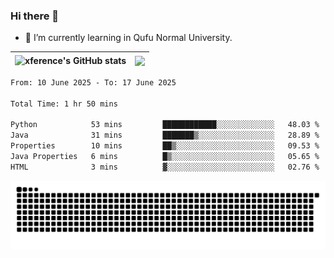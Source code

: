 ### Hi there 👋

<!--
**xference/xference** is a ✨ _special_ ✨ repository because its `README.md` (this file) appears on your GitHub profile.

Here are some ideas to get you started:

- 🔭 I’m currently working on ...

- 👯 I’m looking to collaborate on ...
- 🤔 I’m looking for help with ...
- 💬 Ask me about ...
- 📫 How to reach me: ...
- 😄 Pronouns: ...
- ⚡ Fun fact: ...
-->
- 🌱 I’m currently learning in Qufu Normal University.


| <img src="https://github-readme-stats.vercel.app/api?username=xference&show_icons=true&theme=ambient_gradient" alt="xference's GitHub stats" align="center"/> | <img src="https://github-readme-streak-stats.herokuapp.com/?user=xference"  style="zoom:100%;" align="center"/> |
| ------------------------------------------------------------ | ------------------------------------------------------------ |

<!--START_SECTION:waka-->

```txt
From: 10 June 2025 - To: 17 June 2025

Total Time: 1 hr 50 mins

Python            53 mins         ████████████░░░░░░░░░░░░░   48.03 %
Java              31 mins         ███████▒░░░░░░░░░░░░░░░░░   28.89 %
Properties        10 mins         ██▒░░░░░░░░░░░░░░░░░░░░░░   09.53 %
Java Properties   6 mins          █▒░░░░░░░░░░░░░░░░░░░░░░░   05.65 %
HTML              3 mins          ▓░░░░░░░░░░░░░░░░░░░░░░░░   02.76 %
```

<!--END_SECTION:waka-->

<picture>
  <source media="(prefers-color-scheme: dark)" srcset="https://raw.githubusercontent.com/xference/xference/output/github-contribution-grid-snake-dark.svg" />
  <source media="(prefers-color-scheme: light)" srcset="https://raw.githubusercontent.com/xference/xference/output/github-contribution-grid-snake.svg" />
  <img alt="github-snake" src="https://raw.githubusercontent.com/xference/xference/output/github-contribution-grid-snake.svg" />
</picture>
